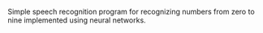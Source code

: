 Simple speech recognition program for recognizing numbers from zero to nine implemented using neural networks.